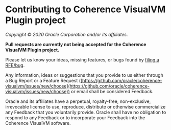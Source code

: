 # Contributing to Coherence VisualVM Plugin project

*Copyright &copy; 2020 Oracle Corporation and/or its affiliates.*

**Pull requests are currently not being accepted for the Coherence VisualVM Plugin project.**

Please let us know your ideas, missing features, or bugs found by [filing a RFE/bug](https://github.com/oracle/coherence-visualvm/issues/new/choose). 

Any information, ideas or suggestions that you provide to us either through a Bug Report or a Feature Request ([https://github.com/oracle/coherence-visualvm/issues/new/choose](https://github.com/oracle/coherence-visualvm/issues/new/choose)) or email shall be considered Feedback.

Oracle and its affiliates have a perpetual, royalty-free, non-exclusive, irrevocable license to use, reproduce, distribute or otherwise commercialize any Feedback that you voluntarily provide.  Oracle shall have no obligation to respond to any Feedback or to incorporate your Feedback into the Coherence VisualVM software.
